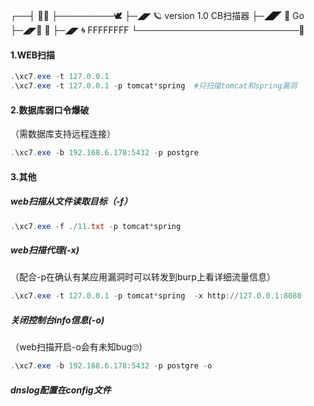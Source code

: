 



┌──┤ 🐸🐲 ├─────────🕊️
├─◢◤ 🪐 version 1.0  CB扫描器
├─◢◤ 📌  Go 
├─◢◤🌊 🥲 
├─◢◤ 🌀 FFFFFFFF
└──────────────────────────👻

#### 1.WEB扫描

```powershell
.\xc7.exe -t 127.0.0.1                
.\xc7.exe -t 127.0.0.1 -p tomcat*spring  #只扫描tomcat和spring漏洞
```

#### 2.数据库弱口令爆破

（需数据库支持远程连接）

```powershell
.\xc7.exe -b 192.168.6.178:5432 -p postgre
```

#### 3.其他

##### web扫描从文件读取目标（-f）

```powershell
.\xc7.exe -f ./11.txt -p tomcat*spring 
```

##### web扫描代理(-x)

（配合-p在确认有某应用漏洞时可以转发到burp上看详细流量信息）

```powershell
.\xc7.exe -t 127.0.0.1 -p tomcat*spring  -x http://127.0.0.1:8080
```

##### 关闭控制台info信息(-o)

（web扫描开启-o会有未知bug🙄）

```powershell
.\xc7.exe -b 192.168.6.178:5432 -p postgre -o
```

##### dnslog配置在config文件
